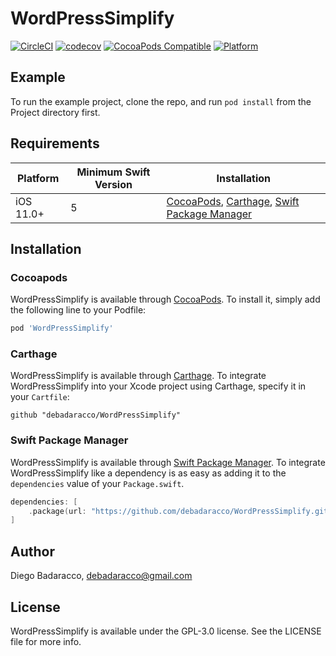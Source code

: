 # WordPressSimplify

[![CircleCI](https://circleci.com/gh/debadaracco/WordPressSimplify/tree/master.svg?style=shield)](https://circleci.com/gh/debadaracco/WordPressSimplify/?branch=master)
[![codecov](https://codecov.io/gh/debadaracco/WordPressSimplify/branch/master/graph/badge.svg?token=2BBCDB5XB4)](https://codecov.io/gh/debadaracco/WordPressSimplify)
[![CocoaPods Compatible](https://img.shields.io/cocoapods/v/WordPressSimplify.svg?style=flat-square)](https://cocoapods.org/pods/WordPressSimplify.svg)
[![Platform](https://img.shields.io/badge/Platforms-iOS-yellowgreen?style=flat-square)](https://img.shields.io/badge/Platforms-iOS-Green?style=flat-square)

## Example

To run the example project, clone the repo, and run `pod install` from the Project directory first.

## Requirements

| Platform | Minimum Swift Version | Installation | 
| --- | --- | --- |
| iOS 11.0+ | 5 | [CocoaPods](#cocoapods), [Carthage](#carthage), [Swift Package Manager](#swift-package-manager) |

## Installation

### Cocoapods
WordPressSimplify is available through [CocoaPods](https://cocoapods.org). To install it, simply add the following line to your Podfile:

```ruby
pod 'WordPressSimplify'
```

### Carthage

WordPressSimplify is available through [Carthage](https://github.com/Carthage/Carthage). To integrate WordPressSimplify into your Xcode project using Carthage, specify it in your `Cartfile`:

```ogdl
github "debadaracco/WordPressSimplify"
```

### Swift Package Manager

WordPressSimplify is available through [Swift Package Manager](https://www.swift.org/package-manager/). To integrate WordPressSimplify like a dependency is as easy as adding it to the `dependencies` value of your `Package.swift`.

```swift
dependencies: [
    .package(url: "https://github.com/debadaracco/WordPressSimplify.git", .upToNextMajor(from: "1.2.0"))
]
```

## Author

Diego Badaracco, debadaracco@gmail.com

## License

WordPressSimplify is available under the GPL-3.0 license. See the LICENSE file for more info.
